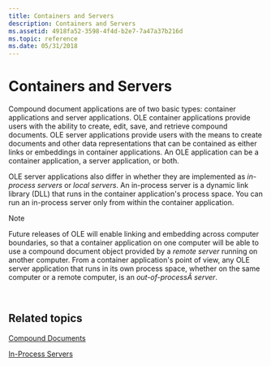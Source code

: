 ```yaml
---
title: Containers and Servers
description: Containers and Servers
ms.assetid: 4918fa52-3598-4f4d-b2e7-7a47a37b216d
ms.topic: reference
ms.date: 05/31/2018
---
```


# Containers and Servers

Compound document applications are of two basic types: container applications and server applications. OLE container applications provide users with the ability to create, edit, save, and retrieve compound documents. OLE server applications provide users with the means to create documents and other data representations that can be contained as either links or embeddings in container applications. An OLE application can be a container application, a server application, or both.

OLE server applications also differ in whether they are implemented as *in-process servers* or *local servers*. An in-process server is a dynamic link library (DLL) that runs in the container application's process space. You can run an in-process server only from within the container application.

> [!Note]  
> Future releases of OLE will enable linking and embedding across computer boundaries, so that a container application on one computer will be able to use a compound document object provided by a *remote server* running on another computer. From a container application's point of view, any OLE server application that runs in its own process space, whether on the same computer or a remote computer, is an *out-of-processÂ server*.

 

## Related topics

<dl> <dt>

[Compound Documents](compound-documents.md)
</dt> <dt>

[In-Process Servers](in-process-servers.md)
</dt> </dl>

 

 





